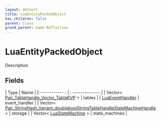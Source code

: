 ```yaml
---
layout: default
title: LuaEntityPackedObject
has_children: false
parent: Class
grand_parent: Game Reflection
---
```

# LuaEntityPackedObject
Description 

## Fields
| Type | Name |
|:------------ - | : -------------- |
| Vector< [Pair_TableHandle_Vector_TableKVP](game-reflection/classes/pair__table_handle__vector__table_k_v_p.md) > | tables |
| [LuaEventHandler](game-reflection/classes/lua_event_handler.md) | event_handler |
| Vector< [Pair_StringHash_Variant_doubleboolStringTableHandleStateMachineHandle](game-reflection/classes/pair__string_hash__variant_doublebool_string_table_handle_state_machine_handle.md) > | storage |
| Vector< [LuaStateMachine](game-reflection/classes/lua_state_machine.md) > | state_machines |
